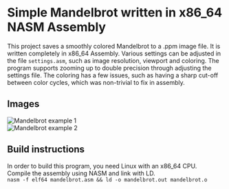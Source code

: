 # Simple Mandelbrot written in x86_64 NASM Assembly
This project saves a smoothly colored Mandelbrot to a .ppm image file. It is written completely in x86_64 Assembly. Various settings can be adjusted in the file `settings.asm`, such as image resolution, viewport and coloring.
The program supports zooming up to double precision through adjusting the settings file. The coloring has a few issues, such as having a sharp cut-off between color cycles, which was non-trivial to fix in assembly.

## Images
![Mandelbrot example 1](https://i.ibb.co/jV77QHV/example1.png)  
![Mandelbrot example 2](https://i.ibb.co/rk05SdK/example2.png)

## Build instructions
In order to build this program, you need Linux with an x86_64 CPU.  
Compile the assembly using NASM and link with LD.  
`nasm -f elf64 mandelbrot.asm && ld -o mandelbrot.out mandelbrot.o`